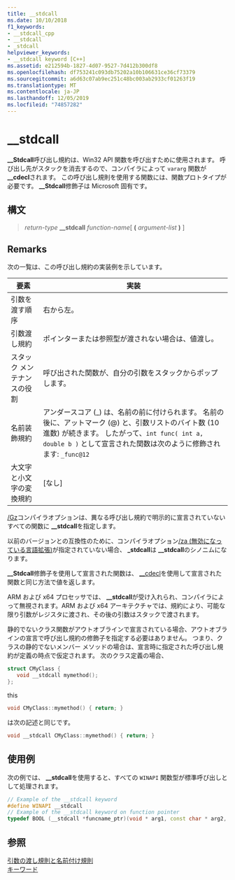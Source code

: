 ```yaml
---
title: __stdcall
ms.date: 10/10/2018
f1_keywords:
- __stdcall_cpp
- __stdcall
- _stdcall
helpviewer_keywords:
- __stdcall keyword [C++]
ms.assetid: e212594b-1827-4d07-9527-7d412b300df8
ms.openlocfilehash: df753241c093db75202a10b106631ce36cf73379
ms.sourcegitcommit: a6d63c07ab9ec251c48bc003ab2933cf01263f19
ms.translationtype: MT
ms.contentlocale: ja-JP
ms.lasthandoff: 12/05/2019
ms.locfileid: "74857282"
---
```

# <a name="__stdcall"></a>__stdcall

**__Stdcall**呼び出し規約は、Win32 API 関数を呼び出すために使用されます。 呼び出し先がスタックを消去するので、コンパイラによって `vararg` 関数が **__cdecl**されます。 この呼び出し規則を使用する関数には、関数プロトタイプが必要です。 **__Stdcall**修飾子は Microsoft 固有です。

## <a name="syntax"></a>構文

> *return-type* **\_\_stdcall** *function-name*[ **(** *argument-list* **)** ]

## <a name="remarks"></a>Remarks

次の一覧は、この呼び出し規約の実装例を示しています。

|要素|実装|
|-------------|--------------------|
|引数を渡す順序|右から左。|
|引数渡し規約|ポインターまたは参照型が渡されない場合は、値渡し。|
|スタック メンテナンスの役割|呼び出された関数が、自分の引数をスタックからポップします。|
|名前装飾規約|アンダースコア (_) は、名前の前に付けられます。 名前の後に、アットマーク (@) と、引数リストのバイト数 (10 進数) が続きます。 したがって、`int func( int a, double b )` として宣言された関数は次のように修飾されます: `_func@12`|
|大文字と小文字の変換規約|[なし]|

[/Gz](../build/reference/gd-gr-gv-gz-calling-convention.md)コンパイラオプションは、異なる呼び出し規約で明示的に宣言されていないすべての関数に **__stdcall**を指定します。

以前のバージョンとの互換性のために、コンパイラオプション[/za \(無効になっている言語拡張)](../build/reference/za-ze-disable-language-extensions.md)が指定されていない場合、 **_stdcall**は **__stdcall**のシノニムになります。

**__Stdcall**修飾子を使用して宣言された関数は、 [__cdecl](../cpp/cdecl.md)を使用して宣言された関数と同じ方法で値を返します。

ARM および x64 プロセッサでは、 **__stdcall**が受け入れられ、コンパイラによって無視されます。ARM および x64 アーキテクチャでは、規約により、可能な限り引数がレジスタに渡され、その後の引数はスタックで渡されます。

静的でないクラス関数がアウトオブラインで宣言されている場合、アウトオブラインの宣言で呼び出し規約の修飾子を指定する必要はありません。 つまり、クラスの静的でないメンバー メソッドの場合は、宣言時に指定された呼び出し規約が定義の時点で仮定されます。 次のクラス定義の場合、

```cpp
struct CMyClass {
   void __stdcall mymethod();
};
```

this

```cpp
void CMyClass::mymethod() { return; }
```

は次の記述と同じです。

```cpp
void __stdcall CMyClass::mymethod() { return; }
```

## <a name="example"></a>使用例

次の例では、 **__stdcall**を使用すると、すべての `WINAPI` 関数型が標準呼び出しとして処理されます。

```cpp
// Example of the __stdcall keyword
#define WINAPI __stdcall
// Example of the __stdcall keyword on function pointer
typedef BOOL (__stdcall *funcname_ptr)(void * arg1, const char * arg2, DWORD flags, ...);
```

## <a name="see-also"></a>参照

[引数の渡し規則と名前付け規則](../cpp/argument-passing-and-naming-conventions.md)<br/>
[キーワード](../cpp/keywords-cpp.md)